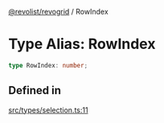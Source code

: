 [@revolist/revogrid](README.md) / RowIndex

# Type Alias: RowIndex

```ts
type RowIndex: number;
```

## Defined in

[src/types/selection.ts:11](https://github.com/revolist/revogrid/blob/b237f8e2bf171382439be1d1cad91b20987b8302/src/types/selection.ts#L11)
